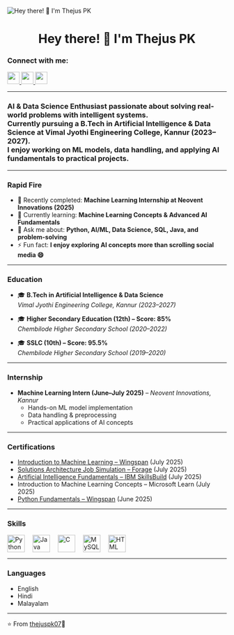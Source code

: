 ![ Hey there! 👋 I'm Thejus PK ](https://media.giphy.com/media/v1.Y2lkPTc5MGI3NjExaXpxZmI2MGgzbzV1N3M3aGYyY2Qzd2ozdGZzb2J1dHFsd29iYzQ5eCZlcD12MV9naWZzX3NlYXJjaCZjdD1n/NKEt9elQ5cR68/giphy.gif)

<div id="toc">
  <ul align="center" style="list-style: none">
    <summary>
      <h1>
         Hey there! 👋 I'm Thejus PK  
      </h1>
    </summary>
  </ul>
</div>

**<h3 align="left">Connect with me:</h3>**  
<p align="left">
  <a href="https://github.com/thejuspk07" target="_blank">
    <img src="https://img.shields.io/badge/GitHub-100000?style=for-the-badge&logo=github&logoColor=white" height="28">
  </a>
  <a href="https://www.linkedin.com/in/thejus-pk-459004361/" target="_blank">
    <img src="https://img.shields.io/badge/LinkedIn-0077B5?style=for-the-badge&logo=linkedin&logoColor=white" height="28">
  </a>
  <a href="mailto:thejusit6@gmail.com" target="_blank">
    <img src="https://img.shields.io/badge/Email-D14836?style=for-the-badge&logo=gmail&logoColor=white" height="28">
  </a>
</p>

---

**<h3 align="left">AI & Data Science Enthusiast passionate about solving real-world problems with intelligent systems.  
Currently pursuing a B.Tech in Artificial Intelligence & Data Science at Vimal Jyothi Engineering College, Kannur (2023–2027).  
I enjoy working on ML models, data handling, and applying AI fundamentals to practical projects. </h3>**

---

**<h3 align="left">Rapid Fire</h3>**

- 💼 Recently completed: **Machine Learning Internship at Neovent Innovations (2025)**  
- 🌱 Currently learning: **Machine Learning Concepts & Advanced AI Fundamentals**  
- 💬 Ask me about: **Python, AI/ML, Data Science, SQL, Java, and problem-solving**  
- ⚡ Fun fact: **I enjoy exploring AI concepts more than scrolling social media 😄**

---

**<h3 align="left">Education</h3>**

- 🎓 **B.Tech in Artificial Intelligence & Data Science**  
  *Vimal Jyothi Engineering College, Kannur (2023–2027)*  

- 🎓 **Higher Secondary Education (12th) – Score: 85%**  
  *Chembilode Higher Secondary School (2020–2022)*  

- 🎓 **SSLC (10th) – Score: 95.5%**  
  *Chembilode Higher Secondary School (2019–2020)*  

---

**<h3 align="left">Internship</h3>**

- **Machine Learning Intern (June–July 2025)** – *Neovent Innovations, Kannur*  
   - Hands-on ML model implementation  
   - Data handling & preprocessing  
   - Practical applications of AI concepts  

---

**<h3 align="left">Certifications</h3>**

- [Introduction to Machine Learning – Wingspan](https://verify.onwingspan.com) (July 2025)  
- [Solutions Architecture Job Simulation – Forage](http://theforage.com) (July 2025)  
- [Artificial Intelligence Fundamentals – IBM SkillsBuild](https://www.credly.com/badges/e264b009-3500-441e-aa9f-06de082c18f6) (July 2025)  
- Introduction to Machine Learning Concepts – Microsoft Learn (July 2025)  
- [Python Fundamentals – Wingspan](https://verify.onwingspan.com) (June 2025)  

---

**<h3 align="left">Skills</h3>**

<div style="display: flex; flex-wrap: wrap; gap: 18px; justify-content: left;">
  <img src="https://cdn.jsdelivr.net/gh/devicons/devicon/icons/python/python-original.svg" height="40" alt="Python">
  <img src="https://cdn.jsdelivr.net/gh/devicons/devicon/icons/java/java-original.svg" height="40" alt="Java">
  <img src="https://cdn.jsdelivr.net/gh/devicons/devicon/icons/c/c-original.svg" height="40" alt="C">
  <img src="https://cdn.jsdelivr.net/gh/devicons/devicon/icons/mysql/mysql-original.svg" height="40" alt="MySQL">
  <img src="https://cdn.jsdelivr.net/gh/devicons/devicon/icons/html5/html5-original.svg" height="40" alt="HTML">
</div>

---

**<h3 align="left">Languages</h3>**

- English  
- Hindi  
- Malayalam  

---

⭐ From [thejuspk07](https://github.com/thejuspk07)🙂

